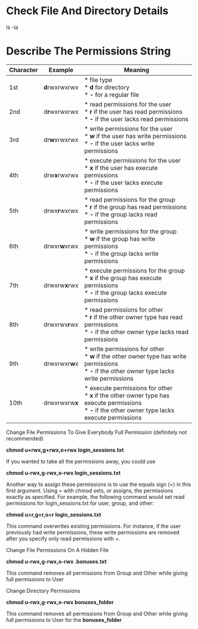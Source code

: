 # Check File And Directory Details

ls -la

# Describe The Permissions String

| **Character** | **Example** | **Meaning** |
|---------------|-------------|-------------|
| 1st | **d**rwxrwxrwx | * file type<br>   * **d** for directory<br>   * **-** for a regular file |
| 2nd | d**r**wxrwxrwx | * read permissions for the user<br>   * **r** if the user has read permissions<br>   * **-** if the user lacks read permissions |
| 3rd | dr**w**xrwxrwx | * write permissions for the user<br>   * **w** if the user has write permissions<br>   * **-** if the user lacks write permissions |
| 4th | drw**x**rwxrwx | * execute permissions for the user<br>   * **x** if the user has execute permissions<br>   * **-** if the user lacks execute permissions |
| 5th | drwx**r**wxrwx | * read permissions for the group<br>   * **r** if the group has read permissions<br>   * **-** if the group lacks read permissions |
| 6th | drwxr**w**xrwx | * write permissions for the group<br>   * **w** if the group has write permissions<br>   * **-** if the group lacks write permissions |
| 7th | drwxrw**x**rwx | * execute permissions for the group<br>   * **x** if the group has execute permissions<br>   * **-** if the group lacks execute permissions |
| 8th | drwxrwx**r**wx | * read permissions for other<br>   * **r** if the other owner type has read permissions<br>   * **-** if the other owner type lacks read permissions |
| 9th | drwxrwxr**w**x | * write permissions for other<br>   * **w** if the other owner type has write permissions<br>   * **-** if the other owner type lacks write permissions |
| 10th | drwxrwxrw**x** | * execute permissions for other<br>   * **x** if the other owner type has execute permissions<br>   * **-** if the other owner type lacks execute permissions |

Change File Permissions To Give Everybody Full Permission (definitely not recommended)

<b>chmod u+rwx,g+rwx,o+rwx login_sessions.txt</b>

If you wanted to take all the permissions away, you could use

<b>chmod u-rwx,g-rwx,o-rwx login_sessions.txt</b>

Another way to assign these permissions is to use the equals sign (=) in this first argument. Using = with chmod sets, or assigns, the permissions exactly as specified. For example, the following command would set read permissions for login_sessions.txt for user, group, and other:

<b>chmod u=r,g=r,o=r login_sessions.txt</b>

This command overwrites existing permissions. For instance, if the user previously had write permissions, these write permissions are removed after you specify only read permissions with =. 

Change File Permissions On A Hidden File

<b>chmod u-rwx,g-rwx,o-rwx .bonuses.txt</b>

This command removes all permissions from Group and Other while giving full permissions to User

Change Directory Permissions

<b>chmod u-rwx,g-rwx,o-rwx bonuses_folder</b>

This command removes all permissions from Group and Other while giving full permissions to User for the <b>bonuses_folder</b>


